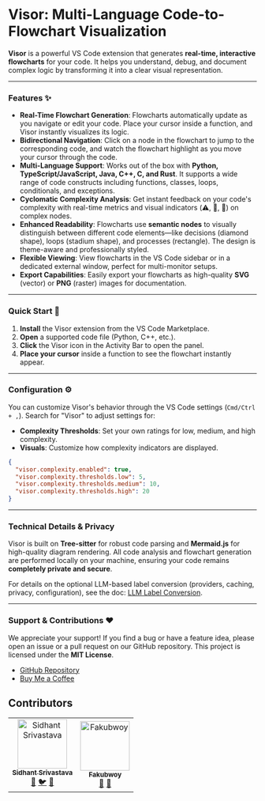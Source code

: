 # Visor: Multi-Language Code-to-Flowchart Visualization

**Visor** is a powerful VS Code extension that generates **real-time, interactive flowcharts** for your code. It helps you understand, debug, and document complex logic by transforming it into a clear visual representation.

---

### Features ✨

- **Real-Time Flowchart Generation**: Flowcharts automatically update as you navigate or edit your code. Place your cursor inside a function, and Visor instantly visualizes its logic.
- **Bidirectional Navigation**: Click on a node in the flowchart to jump to the corresponding code, and watch the flowchart highlight as you move your cursor through the code.
- **Multi-Language Support**: Works out of the box with **Python, TypeScript/JavaScript, Java, C++, C, and Rust**. It supports a wide range of code constructs including functions, classes, loops, conditionals, and exceptions.
- **Cyclomatic Complexity Analysis**: Get instant feedback on your code's complexity with real-time metrics and visual indicators (⚠️, 🔴, 🚨) on complex nodes.
- **Enhanced Readability**: Flowcharts use **semantic nodes** to visually distinguish between different code elements—like decisions (diamond shape), loops (stadium shape), and processes (rectangle). The design is theme-aware and professionally styled.
- **Flexible Viewing**: View flowcharts in the VS Code sidebar or in a dedicated external window, perfect for multi-monitor setups.
- **Export Capabilities**: Easily export your flowcharts as high-quality **SVG** (vector) or **PNG** (raster) images for documentation.

---

### Quick Start 🚀

1.  **Install** the Visor extension from the VS Code Marketplace.
2.  **Open** a supported code file (Python, C++, etc.).
3.  **Click** the Visor icon in the Activity Bar to open the panel.
4.  **Place your cursor** inside a function to see the flowchart instantly appear.

---

### Configuration ⚙️

You can customize Visor's behavior through the VS Code settings (`Cmd/Ctrl + ,`). Search for "Visor" to adjust settings for:

- **Complexity Thresholds**: Set your own ratings for low, medium, and high complexity.
- **Visuals**: Customize how complexity indicators are displayed.

<!-- end list -->

```json
{
  "visor.complexity.enabled": true,
  "visor.complexity.thresholds.low": 5,
  "visor.complexity.thresholds.medium": 10,
  "visor.complexity.thresholds.high": 20
}
```

---

### Technical Details & Privacy

Visor is built on **Tree-sitter** for robust code parsing and **Mermaid.js** for high-quality diagram rendering. All code analysis and flowchart generation are performed locally on your machine, ensuring your code remains **completely private and secure**.

For details on the optional LLM-based label conversion (providers, caching, privacy, configuration), see the doc: [LLM Label Conversion](docs/llm-conversion.md).

---

### Support & Contributions ❤️

We appreciate your support\! If you find a bug or have a feature idea, please open an issue or a pull request on our GitHub repository. This project is licensed under the **MIT License**.

- [GitHub Repository](https://github.com/sidhant-sriv/visor.git)
- [Buy Me a Coffee](https://buymeacoffee.com/sidsodsud)

## Contributors

<table>
  <tr>
    <td align="center">
      <a href="https://github.com/sidhant-sriv">
        <img src="https://avatars.githubusercontent.com/sidhant-sriv" width="100px;" alt="Sidhant Srivastava"/>
        <br />
        <sub><b>Sidhant Srivastava</b></sub>
      </a>
      <br />
      <a href="https://www.linkedin.com/in/sidhant-srivastava-41803620b/" title="LinkedIn">🔗</a>
      <a href="https://x.com/sidsodsudx" title="X">🐦</a>
      <a href="https://github.com/sidhant-sriv" title="GitHub">🐙</a>
    </td>
    <td align="center">
      <a href="https://github.com/fakubwoy">
        <img src="https://avatars.githubusercontent.com/fakubwoy" width="100px;" alt="Fakubwoy"/>
        <br />
        <sub><b>Fakubwoy</b></sub>
      </a>
      <br />
      <a href="https://www.linkedin.com/in/farhaan-khan-1629202b8/" title="LinkedIn">🔗</a>
      <a href="https://github.com/fakubwoy" title="GitHub">🐙</a>
    </td>
  </tr>
</table>
